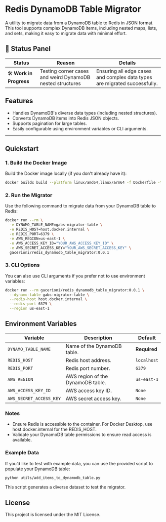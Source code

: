 # Redis DynamoDB Table Migrator

A utility to migrate data from a DynamoDB table to Redis in JSON format. This tool supports complex DynamoDB items, including nested maps, lists, and sets, making it easy to migrate data with minimal effort.

## 🚧 Status Panel

| **Status**         | **Reason**                                      | **Details**                                                              |
|---------------------|------------------------------------------------|---------------------------------------------------------------------------|
| 🛠 **Work in Progress** | Testing corner cases and weird DynamoDB nested structures | Ensuring all edge cases and complex data types are migrated successfully. |



## Features
- Handles DynamoDB's diverse data types (including nested structures).
- Converts DynamoDB items into Redis JSON objects.
- Supports pagination for large tables.
- Easily configurable using environment variables or CLI arguments.

---

## Quickstart

### 1. Build the Docker Image
Build the Docker image locally (if you don't already have it):

```bash
docker buildx build --platform linux/amd64,linux/arm64 -f Dockerfile -t gacerioni/redis_dynamodb_table_migrator:0.0.1 --push .
```

### 2. Run the Migrator

Use the following command to migrate data from your DynamoDB table to Redis:
```bash
docker run --rm \
  -e DYNAMO_TABLE_NAME=gabs-migrator-table \
  -e REDIS_HOST=host.docker.internal \
  -e REDIS_PORT=6379 \
  -e AWS_REGION=us-east-1 \
  -e AWS_ACCESS_KEY_ID="YOUR_AWS_ACCESS_KEY_ID" \
  -e AWS_SECRET_ACCESS_KEY="YOUR_AWS_SECRET_ACCESS_KEY" \
  gacerioni/redis_dynamodb_table_migrator:0.0.1
```
### 3. CLI Options

You can also use CLI arguments if you prefer not to use environment variables:

```bash
docker run --rm gacerioni/redis_dynamodb_table_migrator:0.0.1 \
  --dynamo-table gabs-migrator-table \
  --redis-host host.docker.internal \
  --redis-port 6379 \
  --region us-east-1
```

## Environment Variables

| Variable              | Description                          | Default      |
|------------------------|--------------------------------------|--------------|
| `DYNAMO_TABLE_NAME`    | Name of the DynamoDB table.          | **Required** |
| `REDIS_HOST`           | Redis host address.                  | `localhost`  |
| `REDIS_PORT`           | Redis port number.                   | `6379`       |
| `AWS_REGION`           | AWS region of the DynamoDB table.    | `us-east-1`  |
| `AWS_ACCESS_KEY_ID`    | AWS access key ID.                   | `None`       |
| `AWS_SECRET_ACCESS_KEY`| AWS secret access key.               | `None`       |


### Notes
- Ensure Redis is accessible to the container. For Docker Desktop, use host.docker.internal for the REDIS_HOST.
- Validate your DynamoDB table permissions to ensure read access is available.

### Example Data

If you’d like to test with example data, you can use the provided script to populate your DynamoDB table:

```bash
python utils/add_items_to_dynamodb_table.py
```

This script generates a diverse dataset to test the migrator.


## License

This project is licensed under the MIT License.
